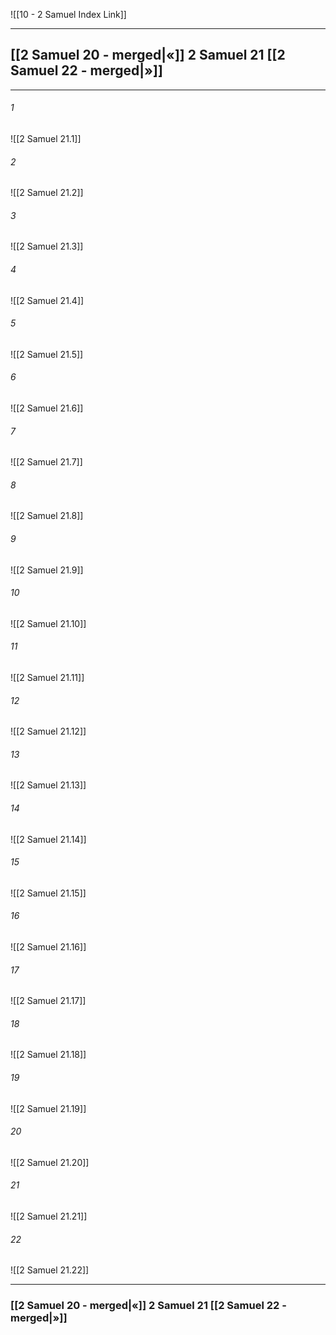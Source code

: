 ![[10 - 2 Samuel Index Link]]

---
##  [[2 Samuel 20 - merged|«]] 2 Samuel 21 [[2 Samuel 22 - merged|»]]

---

###### 1
![[2 Samuel 21.1]] 

###### 2
![[2 Samuel 21.2]] 

###### 3
![[2 Samuel 21.3]] 

###### 4
![[2 Samuel 21.4]]

###### 5 
![[2 Samuel 21.5]] 

###### 6
![[2 Samuel 21.6]] 

###### 7
![[2 Samuel 21.7]] 

###### 8
![[2 Samuel 21.8]] 

###### 9
![[2 Samuel 21.9]] 

###### 10
![[2 Samuel 21.10]] 

###### 11
![[2 Samuel 21.11]] 

###### 12
![[2 Samuel 21.12]]

###### 13
![[2 Samuel 21.13]] 

###### 14
![[2 Samuel 21.14]] 

###### 15
![[2 Samuel 21.15]]

###### 16
![[2 Samuel 21.16]] 

###### 17
![[2 Samuel 21.17]]

###### 18
![[2 Samuel 21.18]] 

###### 19
![[2 Samuel 21.19]] 

###### 20
![[2 Samuel 21.20]]

###### 21
![[2 Samuel 21.21]] 

###### 22
![[2 Samuel 21.22]] 


---
###  [[2 Samuel 20 - merged|«]] 2 Samuel 21 [[2 Samuel 22 - merged|»]]